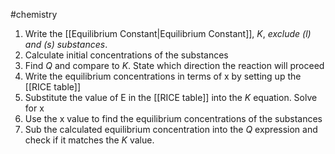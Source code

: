 #chemistry 
1. Write the [[Equilibrium Constant|Equilibrium Constant]], $K$, *exclude $(l)$ and $(s)$ substances*. 
2. Calculate initial concentrations of the substances
3. Find $Q$ and compare to $K$. State which direction the reaction will proceed
4. Write the equilibrium concentrations in terms of x by setting up the [[RICE table]]
5. Substitute the value of E in the [[RICE table]] into the $K$ equation. Solve for x
6. Use the x value to find the equilibrium concentrations of the substances
7. Sub the calculated equilibrium concentration into the $Q$ expression and check if it matches the $K$ value.